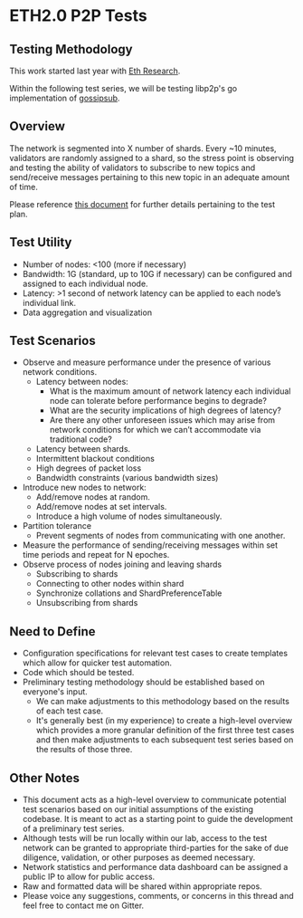 # ETH2.0 P2P Tests

## Testing Methodology

This work started last year with [Eth Research](https://github.com/ethresearch/sharding-p2p-poc).

Within the following test series, we will be testing libp2p's go implementation of [gossipsub](https://github.com/libp2p/go-libp2p-pubsub/blob/master/gossipsub.go).

## Overview
The network is segmented into X number of shards. Every ~10 minutes, validators are randomly assigned to a shard, so the stress point is observing and testing the ability of validators to subscribe to new topics and send/receive messages pertaining to this new topic in an adequate amount of time.

Please reference [this document](https://notes.ethereum.org/s/ByYhlJBs7) for further details pertaining to the test plan.

## Test Utility

* Number of nodes: <100 (more if necessary)
* Bandwidth: 1G (standard, up to 10G if necessary) can be configured and assigned to each individual node.
* Latency: >1 second of network latency can be applied to each node’s individual link.
* Data aggregation and visualization

## Test Scenarios

* Observe and measure performance under the presence of various network conditions.
  * Latency between nodes:
    * What is the maximum amount of network latency each individual node can tolerate before performance begins to degrade?
    * What are the security implications of high degrees of latency?
    * Are there any other unforeseen issues which may arise from network conditions for which we can’t accommodate via traditional code?
  * Latency between shards.
  * Intermittent blackout conditions
  * High degrees of packet loss
  * Bandwidth constraints (various bandwidth sizes)
* Introduce new nodes to network:
  * Add/remove nodes at random.
  * Add/remove nodes at set intervals.
  * Introduce a high volume of nodes simultaneously.
* Partition tolerance
  * Prevent segments of nodes from communicating with one another.
* Measure the performance of sending/receiving messages within set time periods and repeat for N epoches.
* Observe process of nodes joining and leaving shards
  * Subscribing to shards
  * Connecting to other nodes within shard
  * Synchronize collations and ShardPreferenceTable
  * Unsubscribing from shards

## Need to Define

* Configuration specifications for relevant test cases to create templates which allow for quicker test automation.
* Code which should be tested.
* Preliminary testing methodology should be established based on everyone's input.
  * We can make adjustments to this methodology based on the results of each test case.
  * It's generally best (in my experience) to create a high-level overview which provides a more granular definition of the first three test cases and then make adjustments to each subsequent test series based on the results of those three.

## Other Notes

* This document acts as a high-level overview to communicate potential test scenarios based on our initial assumptions of the existing codebase. It is meant to act as a starting point to guide the development of a preliminary test series.
* Although tests will be run locally within our lab, access to the test network can be granted to appropriate third-parties for the sake of due diligence, validation, or other purposes as deemed necessary.
* Network statistics and performance data dashboard can be assigned a public IP to allow for public access.
* Raw and formatted data will be shared within appropriate repos.
* Please voice any suggestions, comments, or concerns in this thread and feel free to contact me on Gitter.
